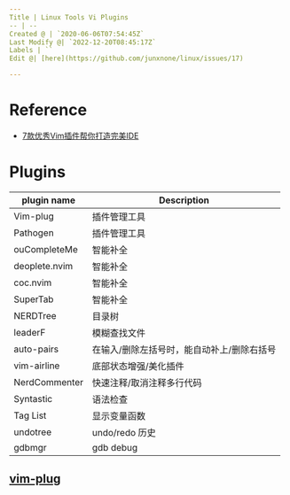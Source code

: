 ```yaml
---
Title | Linux Tools Vi Plugins
-- | --
Created @ | `2020-06-06T07:54:45Z`
Last Modify @| `2022-12-20T08:45:17Z`
Labels | ``
Edit @| [here](https://github.com/junxnone/linux/issues/17)

---
```

# Reference
- [7款优秀Vim插件帮你打造完美IDE](https://coffee.pmcaff.com/article/z5QnNNrNQq/?newwindow=1&rts=200605122448_13_-4_0)

# Plugins

plugin name |  Description
-- | --
Vim-plug | 插件管理工具
Pathogen | 插件管理工具
ouCompleteMe | 智能补全
deoplete.nvim | 智能补全
coc.nvim | 智能补全
SuperTab | 智能补全
NERDTree | 目录树
leaderF | 模糊查找文件
auto-pairs | 在输入/删除左括号时，能自动补上/删除右括号
vim-airline | 底部状态增强/美化插件
NerdCommenter | 快速注释/取消注释多行代码
Syntastic | 语法检查
Tag List | 显示变量函数
undotree | undo/redo 历史
gdbmgr | gdb debug

## [vim-plug](https://github.com/junegunn/vim-plug)
